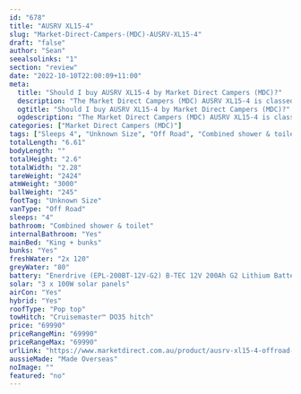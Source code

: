 ```yaml
---
id: "678"
title: "AUSRV XL15-4"
slug: "Market-Direct-Campers-(MDC)-AUSRV-XL15-4"
draft: "false"
author: "Sean"
seealsolinks: "1"
section: "review"
date: "2022-10-10T22:00:09+11:00"
meta:
  title: "Should I buy AUSRV XL15-4 by Market Direct Campers (MDC)?"
  description: "The Market Direct Campers (MDC) AUSRV XL15-4 is classed as Off Road, and sleeps 4 people. It is Made Overseas and comes in at Unknown Size. It generally has Combined shower & toilet."
  ogtitle: "Should I buy AUSRV XL15-4 by Market Direct Campers (MDC)?"
  ogdescription: "The Market Direct Campers (MDC) AUSRV XL15-4 is classed as Off Road, and sleeps 4 people. It is Made Overseas and comes in at Unknown Size. It generally has Combined shower & toilet."
categories: ["Market Direct Campers (MDC)"]
tags: ["Sleeps 4", "Unknown Size", "Off Road", "Combined shower & toilet", "Pop top", "60 - 70k", "Made Overseas"]
totalLength: "6.61"
bodyLength: ""
totalHeight: "2.6"
totalWidth: "2.28"
tareWeight: "2424"
atmWeight: "3000"
ballWeight: "245"
footTag: "Unknown Size"
vanType: "Off Road"
sleeps: "4"
bathroom: "Combined shower & toilet"
internalBathroom: "Yes"
mainBed: "King + bunks"
bunks: "Yes"
freshWater: "2x 120"
greyWater: "80"
battery: "Enerdrive (EPL-200BT-12V-G2) B-TEC 12V 200Ah G2 Lithium Battery"
solar: "3 x 100W solar panels"
airCon: "Yes"
hybrid: "Yes"
roofType: "Pop top"
towHitch: "Cruisemaster™ DO35 hitch"
price: "69990"
priceRangeMin: "69990"
priceRangeMax: "69990"
urlLink: "https://www.marketdirect.com.au/product/ausrv-xl15-4-offroad-caravan/"
aussieMade: "Made Overseas"
noImage: ""
featured: "no"
---
```

